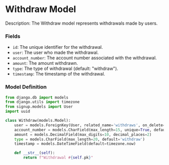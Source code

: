 # Withdraw Model

Description:
The Withdraw model represents withdrawals made by users.

### Fields
- `id`: The unique identifier for the withdrawal.
- `user`: The user who made the withdrawal.
- `account_number`: The account number associated with the withdrawal.
- `amount`: The amount withdrawn.
- `type`: The type of withdrawal (default: "withdraw").
- `timestamp`: The timestamp of the withdrawal.

### Model Definition

```python
from django.db import models
from django.utils import timezone
from signup.models import User
import uuid

class Withdraw(models.Model):
    user = models.ForeignKey(User, related_name='withdraws', on_delete=models.CASCADE)
    account_number = models.CharField(max_length=15, unique=True, default=uuid.uuid4()) 
    amount = models.DecimalField(max_digits=10, decimal_places=2)
    type = models.CharField(max_length=20, default='withdraw')
    timestamp = models.DateTimeField(default=timezone.now)

    def __str__(self):
        return f"Withdrawal #{self.pk}"
